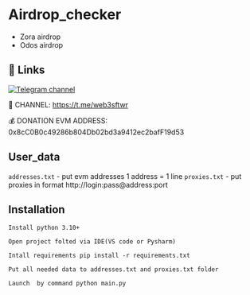 # Airdrop_checker

- Zora airdrop
- Odos airdrop

## 🔗 Links

[![Telegram channel](https://img.shields.io/endpoint?url=https://runkit.io/damiankrawczyk/telegram-badge/branches/master?url=https://t.me/drop_software)](https://t.me/drop_software)

🔔 CHANNEL: https://t.me/web3sftwr

💰 DONATION EVM ADDRESS: 0x8cC0B0c49286b804Db02bd3a9412ec2bafF19d53

## User_data

`addresses.txt` - put evm addresses 1 address = 1 line
`proxies.txt` - put proxies in format http://login:pass@address:port

## Installation

```
Install python 3.10+

Open project folted via IDE(VS code or Pysharm)

Intall requirements pip install -r requirements.txt

Put all needed data to addresses.txt and proxies.txt folder

Launch  by command python main.py
```
